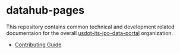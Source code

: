 # datahub-pages
This repository contains common technical and development related documentaion for the overall [usdot-its-jpo-data-portal](https://github.com/usdot-its-jpo-data-portal) organization.

* [Contributing Guide](ContributingGuide.md)
